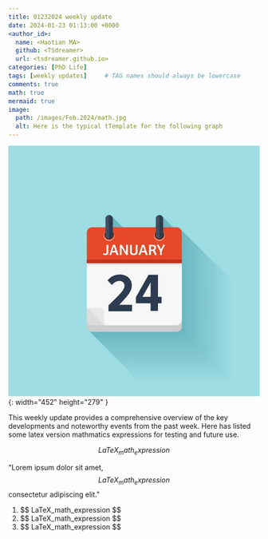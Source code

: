 ```yaml
---
title: 01232024 weekly update
date: 2024-01-23 01:13:00 +0000
<author_id>:
  name: <Haotian MA>
  github: <TSdreamer>
  url: <tsdreamer.github.io>
categories: [PhD Life]
tags: [weekly updates]     # TAG names should always be lowercase
comments: true
math: true
mermaid: true
image:
  path: /images/Feb.2024/math.jpg
  alt: Here is the typical tTemplate for the following graph
---
```

![Desktop View](/images/0124.jpg){: width="452" height="279" }

This weekly update provides a comprehensive overview of the key developments and noteworthy events from the past week.
Here has listed some latex version mathmatics expressions for testing and future use.



<!-- Block math, keep all blank lines -->
$$
LaTeX_math_expression
$$
<!-- Inline math in lines, NO blank lines -->
"Lorem ipsum dolor sit amet, $$ LaTeX_math_expression $$ consectetur adipiscing elit."
<!-- Inline math in lists, escape the first `$` -->

1. \$$ LaTeX_math_expression $$
2. \$$ LaTeX_math_expression $$
3. \$$ LaTeX_math_expression $$





